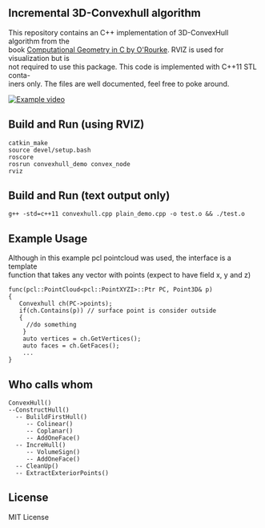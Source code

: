 ## Incremental 3D-Convexhull algorithm
This repository contains an C++ implementation of 3D-ConvexHull algorithm from the  
book [Computational Geometry in C by O'Rourke](http://crtl-i.com/PDF/comp_c.pdf). RVIZ is used for visualization but is  
not required to use this package. This code is implemented with C++11 STL conta-  
iners only. The files are well documented, feel free to poke around.

[![Example video](https://media.giphy.com/media/hsV1GgRby1M4kDbAgm/giphy.gif)](https://youtu.be/DDgGc7_fEyU)

## Build and Run (using RVIZ)
    catkin_make
    source devel/setup.bash
    roscore
    rosrun convexhull_demo convex_node
    rviz

## Build and Run (text output only)
    g++ -std=c++11 convexhull.cpp plain_demo.cpp -o test.o && ./test.o

## Example Usage
Although in this example pcl pointcloud was used, the interface is a template  
function that takes any vector with points (expect to have field x, y and z)

    func(pcl::PointCloud<pcl::PointXYZI>::Ptr PC, Point3D& p)   
    {  
       Convexhull ch(PC->points);  
       if(ch.Contains(p)) // surface point is consider outside  
       {  
         //do something  
        }  
        auto vertices = ch.GetVertices();   
        auto faces = ch.GetFaces();  
        ...  
    }  

## Who calls whom
    ConvexHull()
    --ConstructHull()
      -- BulildFirstHull()
         -- Colinear()
         -- Coplanar()
         -- AddOneFace()
      -- IncreHull()
         -- VolumeSign()
         -- AddOneFace()
      -- CleanUp()
      -- ExtractExteriorPoints()

## License
  MIT License
